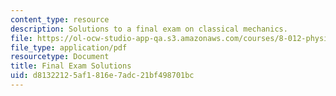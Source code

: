 ```yaml
---
content_type: resource
description: Solutions to a final exam on classical mechanics.
file: https://ol-ocw-studio-app-qa.s3.amazonaws.com/courses/8-012-physics-i-classical-mechanics-fall-2008/d81322125af1816e7adc21bf498701bc_final_sol.pdf
file_type: application/pdf
resourcetype: Document
title: Final Exam Solutions
uid: d8132212-5af1-816e-7adc-21bf498701bc
---
```

